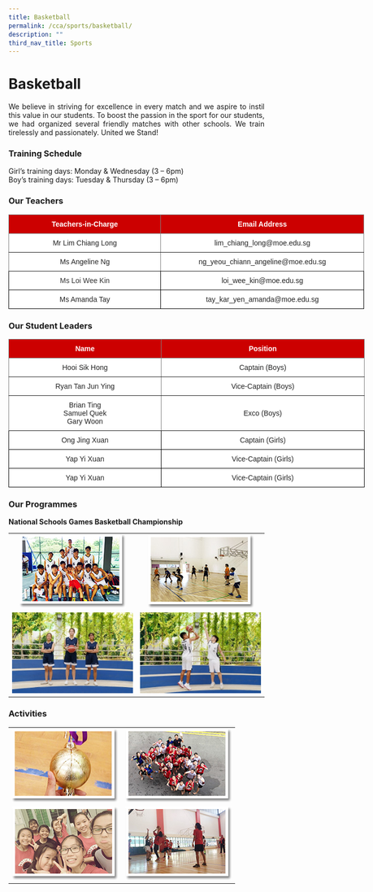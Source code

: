 ```yaml
---
title: Basketball
permalink: /cca/sports/basketball/
description: ""
third_nav_title: Sports
---
```

# **Basketball**

<p style="text-align: justify;">We believe in striving for excellence in every match and we aspire to instil this value in our students. To boost the passion in the sport for our students, we had organized several friendly matches with other schools. We train tirelessly and passionately. United we Stand!  </p>

### **Training Schedule**  

Girl’s training days: Monday &amp; Wednesday (3 – 6pm)     
Boy’s training days: Tuesday &amp; Thursday (3 – 6pm)

### **Our Teachers**

<style type="text/css">
.tg  {border-collapse:collapse;border-spacing:0;}
.tg td{border-color:black;border-style:solid;border-width:1px;font-family:Arial, sans-serif;font-size:14px;
  overflow:hidden;padding:10px 5px;word-break:normal;}
.tg th{border-color:black;border-style:solid;border-width:1px;font-family:Arial, sans-serif;font-size:14px;
  font-weight:normal;overflow:hidden;padding:10px 5px;word-break:normal;}
.tg .tg-tlx9{background-color:#FFF;color:#333;text-align:center;vertical-align:top}
.tg .tg-2atv{background-color:#C00;border-color:inherit;color:#FFF;font-weight:bold;text-align:center;vertical-align:top}
.tg .tg-gktn{background-color:#FFF;border-color:inherit;color:#222;text-align:center;vertical-align:middle}
.tg .tg-gct1{background-color:#FFF;border-color:inherit;color:#222;text-align:center;vertical-align:top}
.tg .tg-a3j2{background-color:#FFF;color:#222;text-align:center;vertical-align:middle}
</style>
<table class="tg" style="undefined;table-layout: fixed; width: 700px">
<colgroup>
<col style="width: 300px">
<col style="width: 400px">
</colgroup>
<thead>
  <tr>
    <th class="tg-2atv">Teachers-in-Charge</th>
    <th class="tg-2atv">Email Address</th>
  </tr>
</thead>
<tbody>
  <tr>
    <td class="tg-gktn"><span style="color:#222;background-color:transparent"> Mr Lim Chiang Long</span></td>
    <td class="tg-gct1">lim_chiang_long@moe.edu.sg<span style="color:#222;background-color:transparent"> </span></td>
  </tr>
  <tr>
    <td class="tg-gktn"><span style="color:#222;background-color:transparent">Ms Angeline Ng</span></td>
    <td class="tg-gktn"><span style="color:#222;background-color:transparent">ng_yeou_chiann_angeline@moe.edu.sg</span></td>
  </tr>
  <tr>
    <td class="tg-tlx9"><span style="color:#333">Ms Loi Wee Kin</span><span style="color:#222;background-color:transparent"> </span></td>
    <td class="tg-a3j2"><span style="color:#222;background-color:transparent"> loi_wee_kin@moe.edu.sg</span></td>
  </tr>
  <tr>
    <td class="tg-a3j2"><span style="color:#222;background-color:transparent">Ms Amanda Tay</span></td>
    <td class="tg-a3j2"><span style="color:#222;background-color:transparent">tay_kar_yen_amanda@moe.edu.sg</span></td>
  </tr>
</tbody>
</table>

### **Our Student Leaders**

<style type="text/css">
.tg  {border-collapse:collapse;border-spacing:0;}
.tg td{border-color:black;border-style:solid;border-width:1px;font-family:Arial, sans-serif;font-size:14px;
  overflow:hidden;padding:10px 5px;word-break:normal;}
.tg th{border-color:black;border-style:solid;border-width:1px;font-family:Arial, sans-serif;font-size:14px;
  font-weight:normal;overflow:hidden;padding:10px 5px;word-break:normal;}
.tg .tg-2atv{background-color:#C00;border-color:inherit;color:#FFF;font-weight:bold;text-align:center;vertical-align:top}
.tg .tg-gktn{background-color:#FFF;border-color:inherit;color:#222;text-align:center;vertical-align:middle}
.tg .tg-a3j2{background-color:#FFF;color:#222;text-align:center;vertical-align:middle}
</style>
<table class="tg" style="undefined;table-layout: fixed; width: 867px">
<colgroup>
<col style="width: 300px">
<col style="width: 400px">
</colgroup>
<thead>
  <tr>
    <th class="tg-2atv">Name</th>
    <th class="tg-2atv">Position</th>
  </tr>
</thead>
<tbody>
  <tr>
    <td class="tg-gktn"><span style="color:#222;background-color:transparent">Hooi Sik Hong</span></td>
    <td class="tg-gktn"><span style="color:#222;background-color:transparent">Captain (Boys)</span></td>
  </tr>
  <tr>
    <td class="tg-gktn"><span style="color:#222;background-color:transparent">Ryan Tan Jun Ying</span></td>
    <td class="tg-gktn"><span style="color:#222;background-color:transparent">Vice-Captain (Boys)</span></td>
  </tr>
	  <tr>
    <td class="tg-gktn"><span style="color:#222;background-color:transparent">Brian Ting<br>Samuel Quek<br>Gary Woon</span></td>
    <td class="tg-gktn"><span style="color:#222;background-color:transparent">Exco (Boys)</span></td>
  </tr>
  <tr>
    <td class="tg-a3j2"><span style="color:#222;background-color:transparent">Ong Jing Xuan</span></td>
    <td class="tg-a3j2"><span style="color:#222;background-color:transparent">Captain (Girls) </span></td>
  </tr>
  <tr>
    <td class="tg-a3j2"><span style="color:#222;background-color:transparent">Yap Yi Xuan </span></td>
    <td class="tg-a3j2"><span style="color:#222;background-color:transparent">Vice-Captain (Girls) </span></td>
  </tr>
	  <tr>
    <td class="tg-a3j2"><span style="color:#222;background-color:transparent">Yap Yi Xuan </span></td>
    <td class="tg-a3j2"><span style="color:#222;background-color:transparent">Vice-Captain (Girls) </span></td>
  </tr>
</tbody>
</table>


### **Our Programmes**

**National Schools Games Basketball Championship**

|   |   | 
|:---:|:---:|
|   ![](/images/Cca/Basketball/bball_boys02.png) |![](/images/Cca/Basketball/bball_boys04.png)     |
|   	  ![](/images/Cca/Basketball/Our%20new%20leaders.jpg)  	   | ![](/images/Cca/Basketball/Together%20we%20will%20achieve%20our%20goals.jpg)  |


### **Activities**


|   |   | 
|:---:|:---:|
|  ![](/images/Cca/Basketball/bball_boys06.png)   |  ![](/images/Cca/Basketball/bball_girls01.png)  |    
|   ![](/images/Cca/Basketball/bball_girls03.png)    |    ![](/images/Cca/Basketball/bball_girls05.png)     |    |